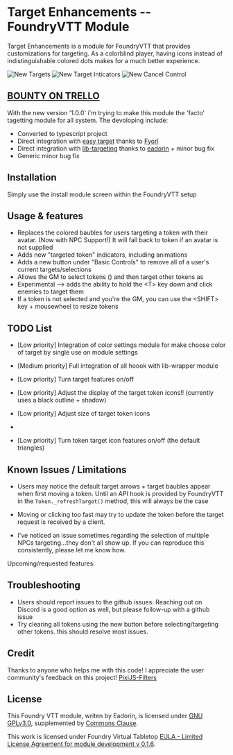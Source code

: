 # Target Enhancements -- FoundryVTT Module
Target Enhancements is a module for FoundryVTT that provides customizations for targeting. As a colorblind player, having icons instead of indistinguishable colored dots makes for a much better experience.

![New Targets](https://github.com/eadorin/target-enhancements/blob/master/img/screenshot_targets.png?raw=true)
![New Target Inticators](https://github.com/eadorin/target-enhancements/blob/master/img/screenshot_indicator_crosshair.png?raw=true)
![New Cancel Control](https://github.com/eadorin/target-enhancements/blob/master/img/new_cancel_control.png?raw=true)

## [BOUNTY ON TRELLO](https://trello.com/c/KvEZVMtw/213-modulebountyrevive-target-enhancements)

With the new version '1.0.0' i'm trying to make this module the 'facto' tagetting module for all  system.
The devoloping include:

- Converted to typescript project
- Direct integration with [easy target](https://bitbucket.org/Fyorl/easy-target/src/master/) thanks to [Fyorl](https://bitbucket.org/%7Beee45cf2-a6e7-43d6-bded-8054de334101%7D/)
- Direct integration with [lib-targeting](https://github.com/eadorin/lib-targeting) thanks to [eadorin](https://github.com/eadorin) + minor bug fix
- Generic minor bug fix
## Installation
Simply use the install module screen within the FoundryVTT setup

## Usage & features
- Replaces the colored baubles for users targeting a token with their avatar. (Now with NPC Support!) It will fall back to token if an avatar is not supplied
- Adds new "targeted token" indicators, including animations
- Adds a new button under "Basic Controls" to remove all of a user's current targets/selections
- Allows the GM to select tokens (<SELECTED>) and then target other tokens as <SELECTED>
- Experimental --&gt; adds the ability to hold the &lt;T&gt; key down and click enemies to target them
- If a token is not selected and you're the GM, you can use the &lt;SHIFT&gt; key + mousewheel to resize tokens

<!----
1. From the Game Settings tab
1. In the 'Game Settings' section, Click 'Configure Settings' (button)
1. Click the 'Module Settings' tab. 
1. Scrol down to the *Target Enhancements* section
1. Select the options that you want and save
-->

## TODO List

- [Low priority] Integration of color settings module for make choose color of target by single use on module settings 

- [Medium priority] Full integration of all hoook with lib-wrapper module 

- [Low priority] Turn target features on/off

- [Low priority] Adjust the display of the target token icons!! (currently uses a black outline + shadow)

- [Low priority] Adjust size of target token icons
- 
- [Low priority] Turn token target icon features on/off  (the default triangles)

## Known Issues / Limitations
- Users may notice the default target arrows + target baubles appear when first moving a token. Until an API hook is provided by FoundryVTT in the `Token._refreshTarget()` method, this will always be the case

- Moving or clicking too fast may try to update the token before the target request is received by a client.

- I've noticed an issue sometimes regarding the selection of multiple NPCs targeting...they don't all show up. If you can reproduce this consistently, please let me know how.


Upcoming/requested features:

## Troubleshooting
- Users should report issues to the github issues. Reaching out on Discord is a good option as well, but please follow-up with a github issue
- Try clearing all tokens using the new button before selecting/targeting other tokens. this should resolve most issues.

## Credit
Thanks to anyone who helps me with this code! I appreciate the user community's feedback on this project!
[PixiJS-Filters](https://github.com/pixijs/pixi-filters)

## License
This Foundry VTT module, writen by Eadorin, is licensed under [GNU GPLv3.0](https://www.gnu.org/licenses/gpl-3.0.en.html), supplemented by [Commons Clause](https://commonsclause.com/).

This work is licensed under Foundry Virtual Tabletop [EULA - Limited License Agreement for module development v 0.1.6](http://foundryvtt.com/pages/license.html).
